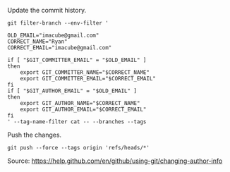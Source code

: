 Update the commit history.

```shell script
git filter-branch --env-filter '

OLD_EMAIL="imacube@gmail.com"
CORRECT_NAME="Ryan"
CORRECT_EMAIL="imacube@gmail.com"

if [ "$GIT_COMMITTER_EMAIL" = "$OLD_EMAIL" ]
then
    export GIT_COMMITTER_NAME="$CORRECT_NAME"
    export GIT_COMMITTER_EMAIL="$CORRECT_EMAIL"
fi
if [ "$GIT_AUTHOR_EMAIL" = "$OLD_EMAIL" ]
then
    export GIT_AUTHOR_NAME="$CORRECT_NAME"
    export GIT_AUTHOR_EMAIL="$CORRECT_EMAIL"
fi
' --tag-name-filter cat -- --branches --tags
```

Push the changes.

```shell script
git push --force --tags origin 'refs/heads/*'
```

Source: https://help.github.com/en/github/using-git/changing-author-info
